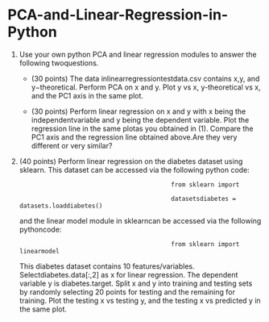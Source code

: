 # PCA-and-Linear-Regression-in-Python

1. Use your own python PCA and linear regression modules to answer the following twoquestions.

    * (30  points)  The  data  inlinearregressiontestdata.csv contains x,y,  and y−theoretical. Perform  PCA  on x and y. Plot y vs x, y-theoretical vs x, and the PC1 axis in the same plot.  

    * (30  points)  Perform  linear  regression  on x and y with x being  the  independentvariable and y being the dependent variable.  Plot the regression line in the same plotas you obtained in (1).  Compare the PC1 axis and the regression line obtained above.Are they very different or very similar?

2.  (40 points) Perform linear regression on the diabetes dataset using sklearn.  This dataset can be accessed via the following python code:  

                                                  from sklearn import 

                                                  datasetsdiabetes = datasets.loaddiabetes() 

    and  the linear model module  in sklearncan  be  accessed  via  the  following  pythoncode:  

                                                  from sklearn import linearmodel  

    This diabetes dataset contains 10 features/variables. Selectdiabetes.data[:,2] as x for linear regression.  The dependent variable y is diabetes.target.  Split x and y into training and testing sets by randomly selecting 20 points for testing and the remaining for training.  Plot the testing x vs testing y, and the testing x vs predicted y in the same plot.
